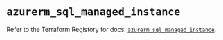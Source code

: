 # `azurerm_sql_managed_instance`

Refer to the Terraform Registory for docs: [`azurerm_sql_managed_instance`](https://registry.terraform.io/providers/hashicorp/azurerm/3.80.0/docs/resources/sql_managed_instance).
